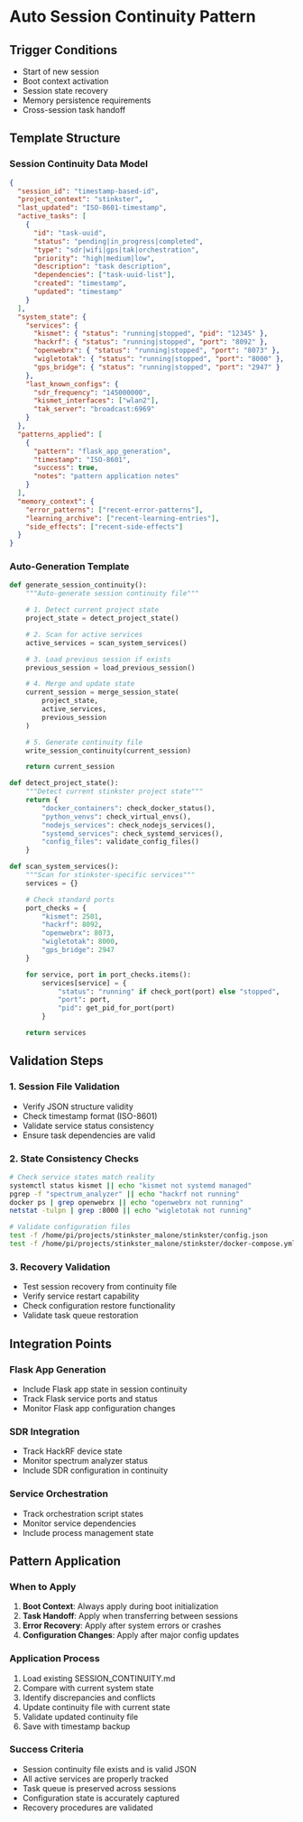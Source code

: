 # Auto Session Continuity Pattern

## Trigger Conditions

- Start of new session
- Boot context activation
- Session state recovery
- Memory persistence requirements
- Cross-session task handoff

## Template Structure

### Session Continuity Data Model

```json
{
  "session_id": "timestamp-based-id",
  "project_context": "stinkster",
  "last_updated": "ISO-8601-timestamp",
  "active_tasks": [
    {
      "id": "task-uuid",
      "status": "pending|in_progress|completed",
      "type": "sdr|wifi|gps|tak|orchestration",
      "priority": "high|medium|low",
      "description": "task description",
      "dependencies": ["task-uuid-list"],
      "created": "timestamp",
      "updated": "timestamp"
    }
  ],
  "system_state": {
    "services": {
      "kismet": { "status": "running|stopped", "pid": "12345" },
      "hackrf": { "status": "running|stopped", "port": "8092" },
      "openwebrx": { "status": "running|stopped", "port": "8073" },
      "wigletotak": { "status": "running|stopped", "port": "8000" },
      "gps_bridge": { "status": "running|stopped", "port": "2947" }
    },
    "last_known_configs": {
      "sdr_frequency": "145000000",
      "kismet_interfaces": ["wlan2"],
      "tak_server": "broadcast:6969"
    }
  },
  "patterns_applied": [
    {
      "pattern": "flask_app_generation",
      "timestamp": "ISO-8601",
      "success": true,
      "notes": "pattern application notes"
    }
  ],
  "memory_context": {
    "error_patterns": ["recent-error-patterns"],
    "learning_archive": ["recent-learning-entries"],
    "side_effects": ["recent-side-effects"]
  }
}
```

### Auto-Generation Template

```python
def generate_session_continuity():
    """Auto-generate session continuity file"""

    # 1. Detect current project state
    project_state = detect_project_state()

    # 2. Scan for active services
    active_services = scan_system_services()

    # 3. Load previous session if exists
    previous_session = load_previous_session()

    # 4. Merge and update state
    current_session = merge_session_state(
        project_state,
        active_services,
        previous_session
    )

    # 5. Generate continuity file
    write_session_continuity(current_session)

    return current_session

def detect_project_state():
    """Detect current stinkster project state"""
    return {
        "docker_containers": check_docker_status(),
        "python_venvs": check_virtual_envs(),
        "nodejs_services": check_nodejs_services(),
        "systemd_services": check_systemd_services(),
        "config_files": validate_config_files()
    }

def scan_system_services():
    """Scan for stinkster-specific services"""
    services = {}

    # Check standard ports
    port_checks = {
        "kismet": 2501,
        "hackrf": 8092,
        "openwebrx": 8073,
        "wigletotak": 8000,
        "gps_bridge": 2947
    }

    for service, port in port_checks.items():
        services[service] = {
            "status": "running" if check_port(port) else "stopped",
            "port": port,
            "pid": get_pid_for_port(port)
        }

    return services
```

## Validation Steps

### 1. Session File Validation

- Verify JSON structure validity
- Check timestamp format (ISO-8601)
- Validate service status consistency
- Ensure task dependencies are valid

### 2. State Consistency Checks

```bash
# Check service states match reality
systemctl status kismet || echo "kismet not systemd managed"
pgrep -f "spectrum_analyzer" || echo "hackrf not running"
docker ps | grep openwebrx || echo "openwebrx not running"
netstat -tulpn | grep :8000 || echo "wigletotak not running"

# Validate configuration files
test -f /home/pi/projects/stinkster_malone/stinkster/config.json
test -f /home/pi/projects/stinkster_malone/stinkster/docker-compose.yml
```

### 3. Recovery Validation

- Test session recovery from continuity file
- Verify service restart capability
- Check configuration restore functionality
- Validate task queue restoration

## Integration Points

### Flask App Generation

- Include Flask app state in session continuity
- Track Flask service ports and status
- Monitor Flask app configuration changes

### SDR Integration

- Track HackRF device state
- Monitor spectrum analyzer status
- Include SDR configuration in continuity

### Service Orchestration

- Track orchestration script states
- Monitor service dependencies
- Include process management state

## Pattern Application

### When to Apply

1. **Boot Context**: Always apply during boot initialization
2. **Task Handoff**: Apply when transferring between sessions
3. **Error Recovery**: Apply after system errors or crashes
4. **Configuration Changes**: Apply after major config updates

### Application Process

1. Load existing SESSION_CONTINUITY.md
2. Compare with current system state
3. Identify discrepancies and conflicts
4. Update continuity file with current state
5. Validate updated continuity file
6. Save with timestamp backup

### Success Criteria

- Session continuity file exists and is valid JSON
- All active services are properly tracked
- Task queue is preserved across sessions
- Configuration state is accurately captured
- Recovery procedures are validated
